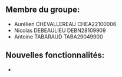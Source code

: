 ## Membre du groupe:
- Aurélien CHEVALLEREAU CHEA22100006
- Nicolas DEBEAULIEU DEBN28109909
- Antoine TABARAUD TABA29049900 

## Nouvelles fonctionnalités:
- 
